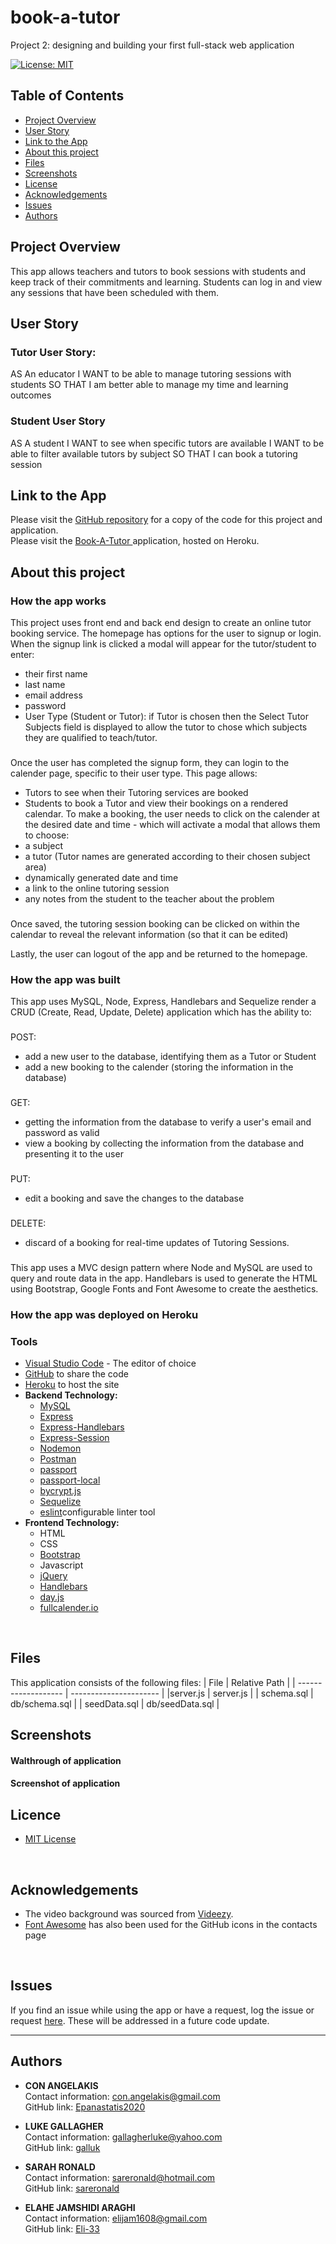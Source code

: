 # book-a-tutor
Project 2: designing and building your first full-stack web application

[![License: MIT](https://img.shields.io/badge/License-MIT-yellow.svg)](https://opensource.org/licenses/MIT)

## Table of Contents
* [Project Overview](#Project-Overview)
* [User Story](#User-Story)
* [Link to the App](#Link-to-the-App)
* [About this project](#About-this-project)
* [Files](#Files)
* [Screenshots](#Screenshots)
* [License](#License)
* [Acknowledgements](#Acknowledgements)
* [Issues](#Issues)
* [Authors](#Authors)

## Project Overview
This app allows teachers and tutors to book sessions with students and keep track of their commitments and learning. Students can log in and view any sessions that have been scheduled with them.

## User Story
### Tutor User Story:
AS An educator
I WANT to be able to manage tutoring sessions with students
SO THAT I am better able to manage my time and learning outcomes

### Student User Story
AS A student
I WANT to see when specific tutors are available
I WANT to be able to filter available tutors by subject
SO THAT I can book a tutoring session

## Link to the App
Please visit the <a href="https://github.com/Epanastatis2020/book-a-tutor.git">GitHub repository</a> for a copy of the code for this project and application.<br>
Please visit the <a href="https://book-a-tutor.herokuapp.com/">Book-A-Tutor </a>application, hosted on Heroku.

## About this project
### **How the app works**
This project uses front end and back end design to create an online tutor booking service. The homepage has options for the user to signup or login. When the signup link is clicked a modal will appear for the tutor/student to enter:
* their first name
* last name
* email address
* password
* User Type (Student or Tutor): if Tutor is chosen then the Select Tutor Subjects field is displayed to allow the tutor to chose which subjects they are qualified to teach/tutor.
###
Once the user has completed the signup form, they can login to the calender page, specific to their user type. This page allows:
* Tutors to see when their Tutoring services are booked
* Students to book a Tutor and view their bookings on a rendered calendar. To make a booking, the user needs to click on the calender at the desired date and time - which will activate a modal that allows them to choose:
* a subject
* a tutor (Tutor names are generated according to their chosen subject area)
* dynamically generated date and time
* a link to the online tutoring session
* any notes from the student to the teacher about the problem
###
Once saved, the tutoring session booking can be clicked on within the calendar to reveal the relevant information (so that it can be edited)

Lastly, the user can logout of the app and be returned to the homepage.

### **How the app was built** 
This app uses MySQL, Node, Express, Handlebars and Sequelize render a CRUD (Create, Read, Update, Delete) application which has the ability to:
###
POST:
* add a new user to the database, identifying them as a Tutor or Student
* add a new booking to the calender (storing the information in the database)
###
GET: 
* getting the information from the database to verify a user's email and password as valid
* view a booking by collecting the information from the database and presenting it to the user
###
PUT:
* edit a booking and save the changes to the database 
###
DELETE:
* discard of a booking for real-time updates of Tutoring Sessions.  
###
This app uses a MVC design pattern where Node and MySQL are used to query and route data in the app. Handlebars is used to generate the HTML using Bootstrap, Google Fonts and Font Awesome to create the aesthetics.

### **How the app was deployed on Heroku** 


### **Tools**
* [Visual Studio Code](https://code.visualstudio.com/) - The editor of choice
* [GitHub](https://github.com/) to share the code
* [Heroku](https://www.heroku.com/) to host the site
* **Backend Technology:**
  * [MySQL](https://www.npmjs.com/package/mysql)
  * [Express](https://www.npmjs.com/package/express)
  * [Express-Handlebars](https://www.npmjs.com/package/express-handlebars)
  * [Express-Session](https://www.npmjs.com/package/express-session)
  * [Nodemon](https://www.npmjs.com/package/nodemon)
  * [Postman](https://www.postman.com/)
  * [passport](https://www.npmjs.com/package/passport)
  * [passport-local](https://www.npmjs.com/package/passport-local)
  * [bycrypt.js](https://www.npmjs.com/package/bcryptjs)
  * [Sequelize](https://www.npmjs.com/package/sequelize)
  * [eslint](https://www.npmjs.com/package/eslint)configurable linter tool
* **Frontend Technology:**
  * HTML
  * CSS
  * [Bootstrap](https://getbootstrap.com/)
  * Javascript
  * [jQuery](https://jquery.com/)
  * [Handlebars](https://www.npmjs.com/package/express-handlebars)
  * [day.js](https://day.js.org/en/)
  * [fullcalender.io](https://fullcalendar.io/)
<br>

## Files
This application consists of the following files:
| File                | Relative Path          |
| ------------------- | ---------------------- |
|server.js | server.js |
| schema.sql | db/schema.sql |
| seedData.sql | db/seedData.sql |


## Screenshots

#### **Walthrough of application**


#### **Screenshot of application**


## Licence
- [MIT License](https://opensource.org/licenses/MIT)
<br>

## Acknowledgements
* The video background was sourced from [Videezy](https://www.videezy.com/).
* [Font Awesome](https://fontawesome.com/) has also been used for the GitHub icons in the contacts page
<br>

## Issues
If you find an issue while using the app or have a request, log the issue or request [ here](https://github.com/Epanastatis2020/book-a-tutor/issues). These will be addressed in a future code update.
<br>
<hr>

## Authors
* **CON ANGELAKIS** <br>
  Contact information:
  con.angelakis@gmail.com <br>
  GitHub link:
  [Epanastatis2020](https://github.com/Epanastatis2020)
  
* **LUKE GALLAGHER** <br>
    Contact information:
    gallagherluke@yahoo.com <br>
    GitHub link:
    [galluk](https://github.com/galluk)
  
* **SARAH RONALD** <br>
  Contact information:
  sareronald@hotmail.com <br>
  GitHub link:
  [sareronald](https://github.com/sareronald)
  
* **ELAHE JAMSHIDI ARAGHI** <br>
    Contact information:
    elijam1608@gmail.com <br>
    GitHub link:
    [Eli-33](https://github.com/Eli-33)
    
